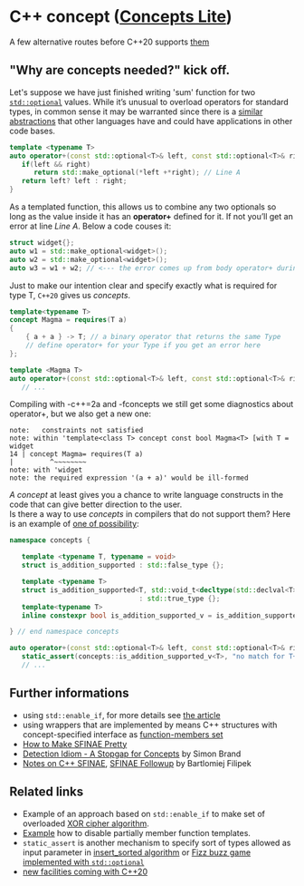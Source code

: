 # C++ concept ([Concepts Lite](https://isocpp.org/blog/2013/02/concepts-lite-constraining-templates-with-predicates-andrew-sutton-bjarne-s))
A few alternative routes before C++20 supports [them](http://en.cppreference.com/w/cpp/language/constraints)

## "Why are concepts needed?" kick off.
Let's suppose we have just finished writing 'sum' function for two [`std::optional`](https://en.cppreference.com/w/cpp/utility/optional) values. While it’s unusual to overload operators for standard types, in common sense it may be warranted since there is a [similar abstractions](https://wiki.haskell.org/Maybe) that other languages have and could have applications in other code bases.  
```cpp
template <typename T>
auto operator+(const std::optional<T>& left, const std::optional<T>& right) {
   if(left && right)
      return std::make_optional(*left +*right); // Line A
   return left? left : right; 
}
```
As a templated function, this allows us to combine any two optionals so long as the value inside it has an __operator+__ defined for it. If not you’ll get an error at line _Line A_. Below a code couses it:  
```cpp
struct widget{};
auto w1 = std::make_optional<widget>();
auto w2 = std::make_optional<widget>();
auto w3 = w1 + w2; // <--- the error comes up from body operator+ during its instantiation.   
```
Just to make our intention clear and specify exactly what is required for type T, `C++20` gives us _concepts_.
```cpp
template<typename T>
concept Magma = requires(T a)
{
    { a + a } -> T; // a binary operator that returns the same Type
    // define operator+ for your Type if you get an error here
};

template <Magma T>
auto operator+(const std::optional<T>& left, const std::optional<T>& right) {
   // ...
```
Compiling with -c++=2a and -fconcepts we still get some diagnostics about operator+, but we also get a new one:
```
note:   constraints not satisfied
note: within 'template<class T> concept const bool Magma<T> [with T = widget
14 | concept Magma= requires(T a)
|         ^~~~~~~~~
note: with 'widget
note: the required expression '(a + a)' would be ill-formed
```
_A concept_ at least gives you a chance to write language constructs in the code that can give better direction to the user.  
Is there a way to use _concepts_ in compilers that do not support them?
Here is an example of [one of possibility](../stl/optional/main3.cpp):
```cpp
namespace concepts {

   template <typename T, typename = void>
   struct is_addition_supported : std::false_type {};

   template <typename T>
   struct is_addition_supported<T, std::void_t<decltype(std::declval<T>() + std::declval<T>())>>
                                : std::true_type {};
   template<typename T>
   inline constexpr bool is_addition_supported_v = is_addition_supported<T>::value;

} // end namespace concepts

auto operator+(const std::optional<T>& left, const std::optional<T>& right) {
   static_assert(concepts::is_addition_supported_v<T>, "no match for T+T");
   // ...
```

## Further informations
* using `std::enable_if`, for more details see [the article](https://habrahabr.ru/post/304728/)
* using wrappers that are implemented by means C++ structures with concept-specified interface as [function-members set](https://habrahabr.ru/post/151504/)
* [How to Make SFINAE Pretty](https://www.fluentcpp.com/2018/05/18/make-sfinae-pretty-2-hidden-beauty-sfinae/)
* [Detection Idiom - A Stopgap for Concepts](https://blog.tartanllama.xyz/detection-idiom/) by Simon Brand
* [Notes on C++ SFINAE](https://www.bfilipek.com/2016/02/notes-on-c-sfinae.html), [SFINAE Followup](https://www.bfilipek.com/2016/02/sfinae-followup.html) by Bartlomiej Filipek

## Related links
* Example of an approach based on `std::enable_if` to make set of overloaded [XOR cipher algorithm](https://github.com/nikolaAV/skeleton/blob/master/algorithm/simple_xor).
* [Example](./enable_if_ctor) how to disable partially member function templates.
* `static_assert` is another mechanism to specify sort of types allowed as input parameter in [insert_sorted algorithm](https://github.com/nikolaAV/skeleton/tree/master/algorithm/insert_sorted) or [Fizz buzz game implemented with `std::optional`](../stl/optional/)
* [new facilities coming with C++20](../concept%20(C++20)) 
